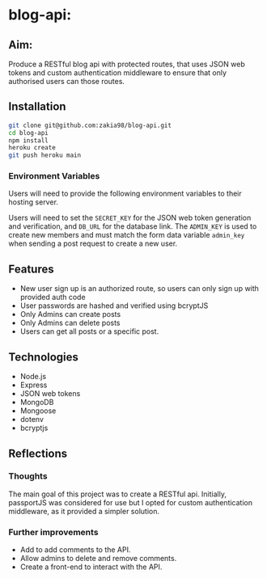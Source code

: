# blog-api:

 ## Aim: 
 Produce a RESTful blog api with protected routes, that uses JSON web tokens and custom authentication middleware to ensure that only authorised users can those routes.
 
 ## Installation 
 ```bash
git clone git@github.com:zakia98/blog-api.git
cd blog-api
npm install
heroku create
git push heroku main
```

### Environment Variables
Users will need to provide the following environment variables to their hosting server. 

Users will need to set the `SECRET_KEY` for the JSON web token generation and verification, and `DB_URL` for the database link. The `ADMIN_KEY` is used to create new members and must match the form data variable `admin_key` when sending a post request to create a new user. 


## Features

- New user sign up is an authorized route, so users can only sign up with provided auth code
- User passwords are hashed and verified using bcryptJS
- Only Admins can create posts
- Only Admins can delete posts
- Users can get all posts or a specific post.

## Technologies
- Node.js
- Express
- JSON web tokens
- MongoDB
- Mongoose
- dotenv
- bcryptjs

## Reflections
### Thoughts
The main goal of this project was to create a RESTful api. Initially, passportJS was considered for use but I opted for custom authentication middleware, as it provided a simpler solution. 

### Further improvements
- Add to add comments to the API.
- Allow admins to delete and remove comments.
- Create a front-end to interact with the API.
